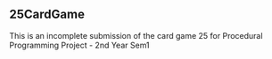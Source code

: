 ##  25CardGame 
This is an incomplete submission of the card game 25 for Procedural Programming Project - 2nd Year Sem1
